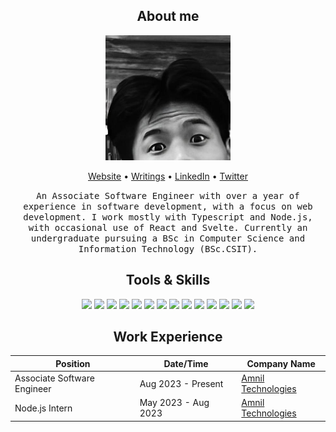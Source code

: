 <h2 align="center">About me</h2>

<p align="center"><img width="200" height="200" src="./assets/headshot.jpeg" /></p>
<p align="center"><a href="https://www.basantarai.com.np/">Website</a> • <a href="https://69writings.vercel.app/">Writings</a> • <a href="https://www.linkedin.com/in/iambasantarai/">LinkedIn</a> • <a href="https://twitter.com/iambasantarai">Twitter</a></p>
<p align="center">
    <samp>
        An Associate Software Engineer with over a year of experience in software development, with a focus on web development. I work mostly with Typescript and Node.js, with occasional use of React and Svelte. Currently an undergraduate pursuing a BSc in Computer Science and Information Technology (BSc.CSIT).
    </samp>
</p>

<h2 align="center">Tools & Skills</h2>

<div align="center">
    <img src="https://img.shields.io/badge/Void_Linux-478061?style=for-the-badge&logo=void-linux&logoColor=white"> <img src="https://img.shields.io/badge/Alacritty-F46D01?style=for-the-badge&logo=alacritty&logoColor=white"> <img src="https://img.shields.io/badge/Bash-4EAA25?style=for-the-badge&logo=gnu-bash&logoColor=white">  <img src="https://img.shields.io/badge/Tmux-1BB91F?style=for-the-badge&logo=tmux&logoColor=white"> <img src="https://img.shields.io/badge/NeoVim-57A143.svg?&style=for-the-badge&logo=neovim&logoColor=white"> <img src="https://img.shields.io/badge/GIT-F05032?style=for-the-badge&logo=git&logoColor=white"> <img src="https://img.shields.io/badge/C-A8B9CC?&style=for-the-badge&logo=c&logoColor=white"> <img src="https://img.shields.io/badge/PHP-777BB4?&style=for-the-badge&logo=php&logoColor=white"> <img src="https://img.shields.io/badge/Laravel-FF2D20?&style=for-the-badge&logo=laravel&logoColor=white"> <img src="https://img.shields.io/badge/Docker-2496ED?&style=for-the-badge&logo=docker&logoColor=white"> <img src="https://img.shields.io/badge/Node.Js-5FA04E?&style=for-the-badge&logo=node.js&logoColor=white"> <img src="https://img.shields.io/badge/typescript-%23007ACC.svg?style=for-the-badge&logo=typescript&logoColor=white"> <img src="https://img.shields.io/badge/Lua-2C2D72?style=for-the-badge&logo=lua&logoColor=white"> <img src="https://img.shields.io/badge/tailwindcss-06B6D4?style=for-the-badge&logo=tailwind-css&logoColor=white">
</div>

<h2 align="center">Work Experience</h2>

<div align="center">

| Position                    | Date/Time           | Company Name                                     |
| --------------------------- | ------------------- | ------------------------------------------------ |
| Associate Software Engineer | Aug 2023 - Present  | [Amnil Technologies](https://www.amniltech.com/) |
| Node.js Intern              | May 2023 - Aug 2023 | [Amnil Technologies](https://www.amniltech.com/) |

</div>
